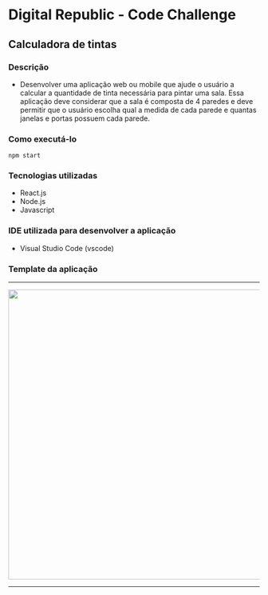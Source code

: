 # Digital Republic - Code Challenge



## Calculadora de tintas
### Descrição

- Desenvolver uma aplicação web ou mobile que ajude o usuário a calcular a quantidade de tinta necessária para pintar uma sala.
Essa aplicação deve considerar que a sala é composta de 4 paredes e deve permitir que o usuário escolha qual a medida de cada parede e quantas janelas e portas possuem cada parede.

### Como executá-lo
```
npm start

```
### Tecnologias utilizadas
 - React.js
 - Node.js
 - Javascript

 ### IDE utilizada para desenvolver a aplicação
  - Visual Studio Code (vscode)

### Template da aplicação
***
<div style="align=center">
  <img src="/uploads/6d864386b00fea6bed4fc49835880900/Captura_de_tela_2023-05-04_215910.png" width="580px"/>
</div>


***




